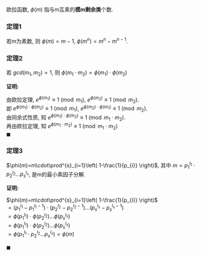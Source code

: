 欧拉函数, $\phi(m)$ 指与m互素的**模m剩余类**个数. 

### 定理1

若m为素数, 则 $\phi(m)=m-1$, $\phi(m^{n})=m^{n}-m^{n-1}$.

### 定理2

若 $gcd(m_{1},m_{2})=1$, 则 $\phi(m_{1}\cdot m_{2})=\phi(m_{1})\cdot\phi(m_{2})$

**证明:**

由欧拉定理,  $e^{\phi(m_{1})}\equiv 1\pmod{m_{1}}$, $e^{\phi(m_{2})}\equiv 1\pmod{m_{2}}$.  
即 $e^{\phi(m_{1})\cdot\phi(m_{2})}\equiv 1\pmod{m_{1}}$, $e^{\phi(m_{2})\cdot\phi(m_{1})}\equiv 1\pmod{m_{2}}$.  
由同余式性质, 知 $e^{\phi(m_{1})\cdot\phi(m_{2})}\equiv 1\pmod{m_{1}\cdot m_{2}}$.  
再由欧拉定理, 知 $e^{\phi(m_{1}\cdot m_{2})}\equiv 1\pmod{m_{1}\cdot m_{2}}$  
$\blacksquare$

### 定理3

$\phi(m)=m\cdot\prod^{s}_{i=1}\left( 1-\frac{1}{p_{i}} \right)$, 其中 $m=p_{1}^{l_{1}}\cdot p_{2}^{l_{2}}\dots p_{s}^{l_{s}}$, 是m的最小素因子分解.

**证明:**

$\phi(m)=m\cdot\prod^{s}_{i=1}\left( 1-\frac{1}{p_{i}} \right)$  
$=(p_{1}^{l_{1}}-p_{1}^{l_{1}-1})\cdot(p_{2}^{l_{2}}-p_{2}^{l_{2}-1})\dots (p_{s}^{l_{s}}-p_{s}^{l_{s}-1})$  
$=\phi(p_{1}^{l_{1}})\cdot\phi(p_{2}^{l_{2}})\dots\phi(p_{s}^{l_{s}})$  
$=\phi(p_{1}^{l_{1}})\cdot \phi(p_{2}^{l_{2}})\dots\phi(p_{s}^{l_{s}})$  
$=\phi(p_{1}^{l_{1}}\cdot p_{2}^{l_{2}}\dots p_{s}^{l_{s}})=\phi(m)$

$\blacksquare$